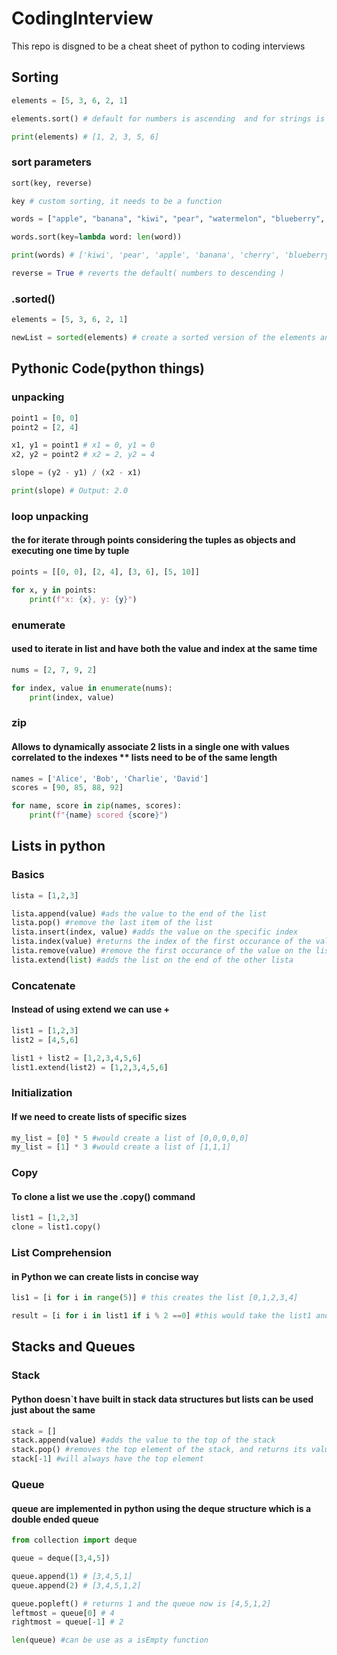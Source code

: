# CodingInterview

This repo is disgned to be a cheat sheet of python to coding interviews

## Sorting
```python
elements = [5, 3, 6, 2, 1]

elements.sort() # default for numbers is ascending  and for strings is alphabetical 

print(elements) # [1, 2, 3, 5, 6]
```
### sort parameters 
```python
sort(key, reverse)

key # custom sorting, it needs to be a function

words = ["apple", "banana", "kiwi", "pear", "watermelon", "blueberry", "cherry"]

words.sort(key=lambda word: len(word))

print(words) # ['kiwi', 'pear', 'apple', 'banana', 'cherry', 'blueberry', 'watermelon']

reverse = True # reverts the default( numbers to descending )
```
### .sorted()
```python
elements = [5, 3, 6, 2, 1]

newList = sorted(elements) # create a sorted version of the elements and put it on newList

```
## Pythonic Code(python things)

### unpacking 

``` python
point1 = [0, 0]
point2 = [2, 4]

x1, y1 = point1 # x1 = 0, y1 = 0
x2, y2 = point2 # x2 = 2, y2 = 4

slope = (y2 - y1) / (x2 - x1)

print(slope) # Output: 2.0 
```

### loop unpacking
#### the for iterate through points considering the tuples as objects and executing one time by tuple

```python
points = [[0, 0], [2, 4], [3, 6], [5, 10]]

for x, y in points:
    print(f"x: {x}, y: {y}")

```

### enumerate
#### used to iterate in list and have both the value and index at the same time

```python
nums = [2, 7, 9, 2]

for index, value in enumerate(nums):
    print(index, value)
```

### zip
#### Allows to dynamically associate 2 lists in a single one with values correlated to the indexes ** lists need to be of the same length

```python
names = ['Alice', 'Bob', 'Charlie', 'David']
scores = [90, 85, 88, 92]

for name, score in zip(names, scores):
    print(f"{name} scored {score}")
```

## Lists in python

### Basics
```python
lista = [1,2,3]

lista.append(value) #ads the value to the end of the list
lista.pop() #remove the last item of the list
lista.insert(index, value) #adds the value on the specific index 
lista.index(value) #returns the index of the first occurance of the value on the list 
lista.remove(value) #remove the first occurance of the value on the list
lista.extend(list) #adds the list on the end of the other lista
```

### Concatenate
#### Instead of using extend we can use +

```python
list1 = [1,2,3]
list2 = [4,5,6]

list1 + list2 = [1,2,3,4,5,6]
list1.extend(list2) = [1,2,3,4,5,6]
```

### Initialization
#### If we need to create lists of specific sizes 

```python
my_list = [0] * 5 #would create a list of [0,0,0,0,0]
my_list = [1] * 3 #would create a list of [1,1,1]
```
### Copy
#### To clone a list we use the .copy() command

```python
list1 = [1,2,3]
clone = list1.copy()
```

### List Comprehension 
#### in Python we can create lists in concise way 

``` python
lis1 = [i for i in range(5)] # this creates the list [0,1,2,3,4]

result = [i for i in list1 if i % 2 ==0] #this would take the list1 and add to the result just the even numbers, so result would be [0,2,4]
```

## Stacks and Queues
### Stack
#### Python doesn`t have built in stack data structures but lists can be used just about the same

```python
stack = []
stack.append(value) #adds the value to the top of the stack
stack.pop() #removes the top element of the stack, and returns its value
stack[-1] #will always have the top element
```

### Queue 
#### queue are implemented in python using the deque structure which is a double ended queue

``` python
from collection import deque

queue = deque([3,4,5])

queue.append(1) # [3,4,5,1]
queue.append(2) # [3,4,5,1,2]

queue.popleft() # returns 1 and the queue now is [4,5,1,2]
leftmost = queue[0] # 4
rightmost = queue[-1] # 2

len(queue) #can be use as a isEmpty function 


